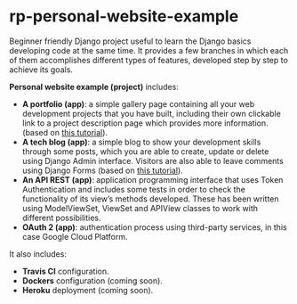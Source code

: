 # rp-personal-website-example
Beginner friendly Django project useful to learn the Django basics developing code at the same time. It provides a few branches in which each of them accomplishes different types of features, developed step by step to achieve its goals.

**Personal website example (project)** includes:
- **A portfolio (app)**: a simple gallery page containing all your web development projects that you have built, including their own clickable link to a project description page which provides more information. (based on [this tutorial](https://realpython.com/get-started-with-django-1/)).
- **A tech blog (app)**: a simple blog to show your development skills through some posts, which you are able to create, update or delete using Django Admin interface. Visitors are also able to leave comments using Django Forms (based on [this tutorial](https://realpython.com/get-started-with-django-1/)).
- **An API REST (app)**: application programming interface that uses Token Authentication and includes some tests in order to check the functionality of its view’s methods developed. These has been written using ModelViewSet, ViewSet and APIView classes to work with different possibilities.
- **OAuth 2 (app)**: authentication process using third-party services, in this case Google Cloud Platform.

It also includes:
- **Travis CI** configuration.
- **Dockers** configuration (coming soon).
- **Heroku** deployment (coming soon).
